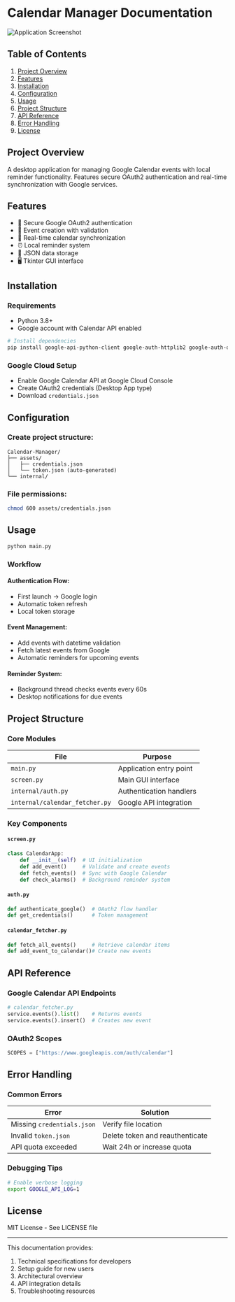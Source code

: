 # Calendar Manager Documentation

![Application Screenshot](screenshot.png) <!-- Add actual screenshot later -->

## Table of Contents

1. [Project Overview](#project-overview)
2. [Features](#features)
3. [Installation](#installation)
4. [Configuration](#configuration)
5. [Usage](#usage)
6. [Project Structure](#project-structure)
7. [API Reference](#api-reference)
8. [Error Handling](#error-handling)
9. [License](#license)

## Project Overview <a name="project-overview"></a>

A desktop application for managing Google Calendar events with local reminder functionality. Features secure OAuth2 authentication and real-time synchronization with Google services.

## Features <a name="features"></a>

- 🔐 Secure Google OAuth2 authentication
- 📅 Event creation with validation
- 🔄 Real-time calendar synchronization
- ⏰ Local reminder system
- 📁 JSON data storage
- 🖥️ Tkinter GUI interface

## Installation <a name="installation"></a>

### Requirements

- Python 3.8+
- Google account with Calendar API enabled

```bash
# Install dependencies
pip install google-api-python-client google-auth-httplib2 google-auth-oauthlib tkinter
```

### Google Cloud Setup

- Enable Google Calendar API at Google Cloud Console
- Create OAuth2 credentials (Desktop App type)
- Download `credentials.json`

## Configuration <a name="configuration"></a>

### Create project structure:

```
Calendar-Manager/
├── assets/
│   ├── credentials.json
│   └── token.json (auto-generated)
└── internal/
```

### File permissions:

```bash
chmod 600 assets/credentials.json
```

## Usage <a name="usage"></a>

```bash
python main.py
```

### Workflow

#### Authentication Flow:

- First launch → Google login
- Automatic token refresh
- Local token storage

#### Event Management:

- Add events with datetime validation
- Fetch latest events from Google
- Automatic reminders for upcoming events

#### Reminder System:

- Background thread checks events every 60s
- Desktop notifications for due events

## Project Structure <a name="project-structure"></a>

### Core Modules

| File                           | Purpose                 |
| ------------------------------ | ----------------------- |
| `main.py`                      | Application entry point |
| `screen.py`                    | Main GUI interface      |
| `internal/auth.py`             | Authentication handlers |
| `internal/calendar_fetcher.py` | Google API integration  |

### Key Components

#### `screen.py`

```python
class CalendarApp:
    def __init__(self)  # UI initialization
    def add_event()     # Validate and create events
    def fetch_events()  # Sync with Google Calendar
    def check_alarms()  # Background reminder system
```

#### `auth.py`

```python
def authenticate_google()  # OAuth2 flow handler
def get_credentials()      # Token management
```

#### `calendar_fetcher.py`

```python
def fetch_all_events()     # Retrieve calendar items
def add_event_to_calendar()# Create new events
```

## API Reference <a name="api-reference"></a>

### Google Calendar API Endpoints

```python
# calendar_fetcher.py
service.events().list()    # Returns events
service.events().insert()  # Creates new event
```

### OAuth2 Scopes

```python
SCOPES = ["https://www.googleapis.com/auth/calendar"]
```

## Error Handling <a name="error-handling"></a>

### Common Errors

| Error                      | Solution                        |
| -------------------------- | ------------------------------- |
| Missing `credentials.json` | Verify file location            |
| Invalid `token.json`       | Delete token and reauthenticate |
| API quota exceeded         | Wait 24h or increase quota      |

### Debugging Tips

```bash
# Enable verbose logging
export GOOGLE_API_LOG=1
```

## License <a name="license"></a>

MIT License - See LICENSE file

---

This documentation provides:

1. Technical specifications for developers
2. Setup guide for new users
3. Architectural overview
4. API integration details
5. Troubleshooting resources
